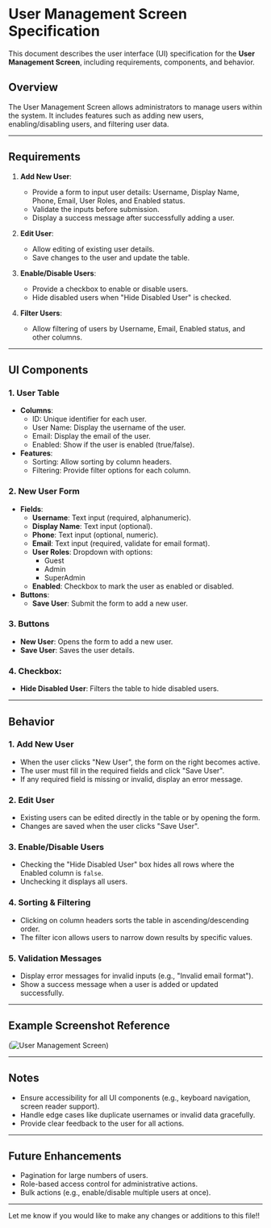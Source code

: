 # User Management Screen Specification

This document describes the user interface (UI) specification for the **User Management Screen**, including requirements, components, and behavior.

## Overview
The User Management Screen allows administrators to manage users within the system. It includes features such as adding new users, enabling/disabling users, and filtering user data.

---

## Requirements
1. **Add New User**:
   - Provide a form to input user details: Username, Display Name, Phone, Email, User Roles, and Enabled status.
   - Validate the inputs before submission.
   - Display a success message after successfully adding a user.

2. **Edit User**:
   - Allow editing of existing user details.
   - Save changes to the user and update the table.

3. **Enable/Disable Users**:
   - Provide a checkbox to enable or disable users.
   - Hide disabled users when "Hide Disabled User" is checked.

4. **Filter Users**:
   - Allow filtering of users by Username, Email, Enabled status, and other columns.

---

## UI Components

### 1. **User Table**
- **Columns**:
  - ID: Unique identifier for each user.
  - User Name: Display the username of the user.
  - Email: Display the email of the user.
  - Enabled: Show if the user is enabled (true/false).
- **Features**:
  - Sorting: Allow sorting by column headers.
  - Filtering: Provide filter options for each column.

### 2. **New User Form**
- **Fields**:
  - **Username**: Text input (required, alphanumeric).
  - **Display Name**: Text input (optional).
  - **Phone**: Text input (optional, numeric).
  - **Email**: Text input (required, validate for email format).
  - **User Roles**: Dropdown with options:
    - Guest
    - Admin
    - SuperAdmin
  - **Enabled**: Checkbox to mark the user as enabled or disabled.
- **Buttons**:
  - **Save User**: Submit the form to add a new user.

### 3. **Buttons**
- **New User**: Opens the form to add a new user.
- **Save User**: Saves the user details.

### 4. **Checkbox**:
- **Hide Disabled User**: Filters the table to hide disabled users.

---

## Behavior

### 1. **Add New User**
- When the user clicks "New User", the form on the right becomes active.
- The user must fill in the required fields and click "Save User".
- If any required field is missing or invalid, display an error message.

### 2. **Edit User**
- Existing users can be edited directly in the table or by opening the form.
- Changes are saved when the user clicks "Save User".

### 3. **Enable/Disable Users**
- Checking the "Hide Disabled User" box hides all rows where the Enabled column is `false`.
- Unchecking it displays all users.

### 4. **Sorting & Filtering**
- Clicking on column headers sorts the table in ascending/descending order.
- The filter icon allows users to narrow down results by specific values.

### 5. **Validation Messages**
- Display error messages for invalid inputs (e.g., "Invalid email format").
- Show a success message when a user is added or updated successfully.

---

## Example Screenshot Reference
(![User Management Screen](https://github.com/user-attachments/assets/7265fddb-a3a4-4adb-8871-5aa2462f494a))

---

## Notes
- Ensure accessibility for all UI components (e.g., keyboard navigation, screen reader support).
- Handle edge cases like duplicate usernames or invalid data gracefully.
- Provide clear feedback to the user for all actions.

---

## Future Enhancements
- Pagination for large numbers of users.
- Role-based access control for administrative actions.
- Bulk actions (e.g., enable/disable multiple users at once).

---

Let me know if you would like to make any changes or additions to this file!!
